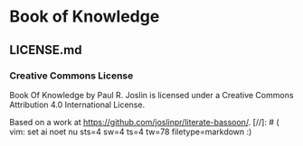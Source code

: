 #	Book of Knowledge
##	LICENSE.md
###	Creative Commons License
Book Of Knowledge by Paul R. Joslin is licensed under a Creative Commons Attribution 4.0 International License.

Based on a work at https://github.com/joslinpr/literate-bassoon/.
[//]: # ( vim: set ai noet nu sts=4 sw=4 ts=4 tw=78 filetype=markdown :)
